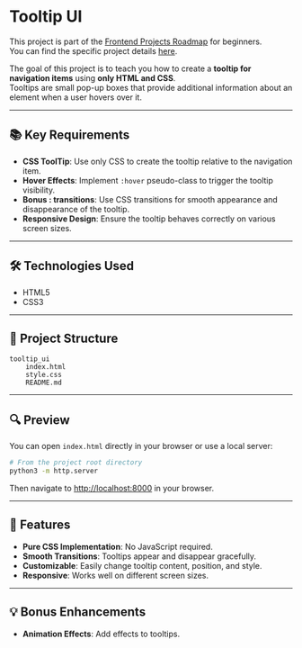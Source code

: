 # Tooltip UI

This project is part of the [Frontend Projects Roadmap](https://roadmap.sh/frontend/projects) for beginners.  
You can find the specific project details [here](https://roadmap.sh/projects/tooltip-ui).

The goal of this project is to teach you how to create a **tooltip for navigation items** using **only HTML and CSS**.  
Tooltips are small pop-up boxes that provide additional information about an element when a user hovers over it.

---

## 📚 Key Requirements

- **CSS ToolTip**: Use only CSS to create the tooltip relative to the navigation item.
- **Hover Effects**: Implement `:hover` pseudo-class to trigger the tooltip visibility.
- **Bonus : transitions**: Use CSS transitions for smooth appearance and disappearance of the tooltip.
- **Responsive Design**: Ensure the tooltip behaves correctly on various screen sizes.

---

## 🛠️ Technologies Used

- HTML5
- CSS3

---

## 📁 Project Structure
<!-- START PROJECT STRUCTURE -->
```
tooltip_ui
	index.html
	style.css
	README.md

```
<!-- END PROJECT STRUCTURE -->

---

## 🔍 Preview

You can open `index.html` directly in your browser or use a local server:

```bash
# From the project root directory
python3 -m http.server
```

Then navigate to [http://localhost:8000](http://localhost:8000) in your browser.

---

## 🚀 Features

- **Pure CSS Implementation**: No JavaScript required.
- **Smooth Transitions**: Tooltips appear and disappear gracefully.
- **Customizable**: Easily change tooltip content, position, and style.
- **Responsive**: Works well on different screen sizes.

---

## 💡 Bonus Enhancements

- **Animation Effects**: Add effects to tooltips.
